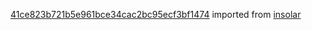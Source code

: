 [41ce823b721b5e961bce34cac2bc95ecf3bf1474](https://github.com/insolar/insolar/commit/41ce823b721b5e961bce34cac2bc95ecf3bf1474) imported from [insolar](https://github.com/insolar/insolar)
